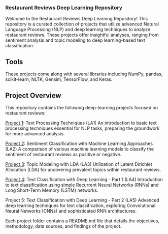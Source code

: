 ### Restaurant Reviews Deep Learning Repository
Welcome to the Restaurant Reviews Deep Learning Repository! This repository is a curated collection of projects that utilize advanced Natural Language Processing (NLP) and deep learning techniques to analyze restaurant reviews. These projects offer insightful analyses, ranging from sentiment analysis and topic modeling to deep learning-based text classification.

## Tools
These projects come along with several libraries including NumPy, pandas, scikit-learn, NLTK, Gensim, TensorFlow, and Keras. 

## Project Overview
This repository contains the following deep-learning projects focused on restaurant reviews:

[Project 1](https://github.com/tristahsu/Restaurant_reviews_deep_learning/tree/main/Project%201): Text Processing Techniques (LA1)
An introduction to basic text processing techniques essential for NLP tasks, preparing the groundwork for more advanced analysis.

[Project 2](https://github.com/tristahsu/Restaurant_reviews_deep_learning/tree/main/Project%202): Sentiment Classification with Machine Learning Approaches (LA2)
A comparison of various machine learning models to classify the sentiment of restaurant reviews as positive or negative.

[Project 3](https://github.com/tristahsu/Restaurant_reviews_deep_learning/tree/main/Project%203): Topic Modeling with LDA (LA3)
Utilization of Latent Dirichlet Allocation (LDA) for uncovering prevalent topics within restaurant reviews.

[Project 4](https://github.com/tristahsu/Restaurant_reviews_deep_learning/tree/main/Project%204): Text Classification with Deep Learning - Part 1 (LA4)
Introduction to text classification using simple Recurrent Neural Networks (RNNs) and Long Short-Term Memory (LSTM) networks.

Project 5: Text Classification with Deep Learning - Part 2 (LA5)
Advanced deep learning techniques for text classification, exploring Convolutional Neural Networks (CNNs) and sophisticated RNN architectures.

Each project folder contains a README.md file that details the objectives, methodology, data sources, and findings of the project. 
